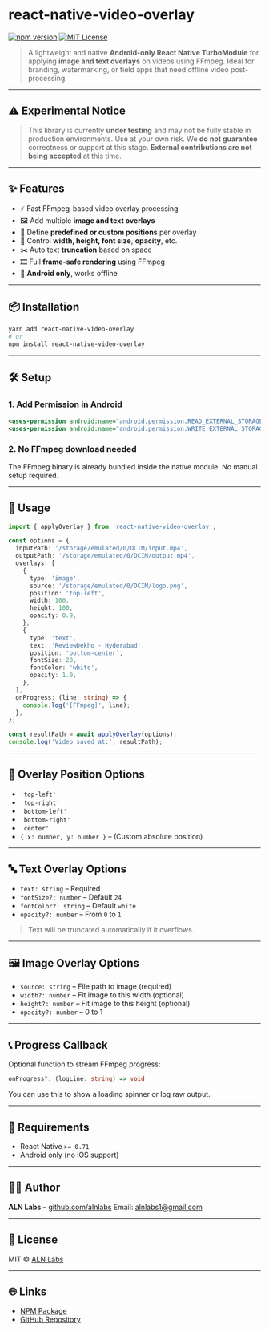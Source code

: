 # react-native-video-overlay

[![npm version](https://img.shields.io/npm/v/react-native-video-overlay.svg)](https://www.npmjs.com/package/react-native-video-overlay)
[![MIT License](https://img.shields.io/badge/license-MIT-blue.svg)](./LICENSE)

> A lightweight and native **Android-only React Native TurboModule** for applying **image and text overlays** on videos using FFmpeg. Ideal for branding, watermarking, or field apps that need offline video post-processing.

---

## ⚠️ Experimental Notice

> This library is currently **under testing** and may not be fully stable in production environments.
> Use at your own risk. We **do not guarantee** correctness or support at this stage.
> **External contributions are not being accepted** at this time.

---

## ✨ Features

- ⚡ Fast FFmpeg-based video overlay processing
- 🖼️ Add multiple **image and text overlays**
- 🎯 Define **predefined or custom positions** per overlay
- 📏 Control **width, height, font size**, **opacity**, etc.
- ✂️ Auto text **truncation** based on space
- 🎞️ Full **frame-safe rendering** using FFmpeg
- 📱 **Android only**, works offline

---

## 📦 Installation

```bash
yarn add react-native-video-overlay
# or
npm install react-native-video-overlay
```

---

## 🛠️ Setup

### 1. Add Permission in Android

```xml
<uses-permission android:name="android.permission.READ_EXTERNAL_STORAGE" />
<uses-permission android:name="android.permission.WRITE_EXTERNAL_STORAGE" />
```

### 2. No FFmpeg download needed

The FFmpeg binary is already bundled inside the native module. No manual setup required.

---

## 🚀 Usage

```ts
import { applyOverlay } from 'react-native-video-overlay';

const options = {
  inputPath: '/storage/emulated/0/DCIM/input.mp4',
  outputPath: '/storage/emulated/0/DCIM/output.mp4',
  overlays: [
    {
      type: 'image',
      source: '/storage/emulated/0/DCIM/logo.png',
      position: 'top-left',
      width: 100,
      height: 100,
      opacity: 0.9,
    },
    {
      type: 'text',
      text: 'ReviewDekho - Hyderabad',
      position: 'bottom-center',
      fontSize: 28,
      fontColor: 'white',
      opacity: 1.0,
    },
  ],
  onProgress: (line: string) => {
    console.log('[FFmpeg]', line);
  },
};

const resultPath = await applyOverlay(options);
console.log('Video saved at:', resultPath);
```

---

## 🎯 Overlay Position Options

- `'top-left'`
- `'top-right'`
- `'bottom-left'`
- `'bottom-right'`
- `'center'`
- `{ x: number, y: number }` – (Custom absolute position)

---

## 🔤 Text Overlay Options

- `text: string` – Required
- `fontSize?: number` – Default `24`
- `fontColor?: string` – Default `white`
- `opacity?: number` – From `0` to `1`

> Text will be truncated automatically if it overflows.

---

## 🖼️ Image Overlay Options

- `source: string` – File path to image (required)
- `width?: number` – Fit image to this width (optional)
- `height?: number` – Fit image to this height (optional)
- `opacity?: number` – 0 to 1

---

## 📞 Progress Callback

Optional function to stream FFmpeg progress:

```ts
onProgress?: (logLine: string) => void
```

You can use this to show a loading spinner or log raw output.

---

## 🧪 Requirements

- React Native `>= 0.71`
- Android only (no iOS support)

---

## 👨‍💻 Author

**ALN Labs** – [github.com/alnlabs](https://github.com/alnlabs)
Email: [alnlabs1@gmail.com](mailto:alnlabs1@gmail.com)

---

## 📄 License

MIT © [ALN Labs](https://github.com/alnlabs)

---

## 🌐 Links

- [NPM Package](https://www.npmjs.com/package/react-native-video-overlay)
- [GitHub Repository](https://github.com/alnlabs/react-native-video-overlay)
